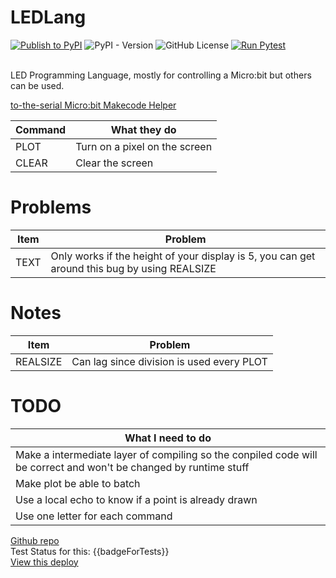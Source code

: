 # LEDLang
[![Publish to PyPI](https://github.com/ElliNet13/ledlang/actions/workflows/deploy.yml/badge.svg)](https://github.com/ElliNet13/ledlang/actions/workflows/deploy.yml)
![PyPI - Version](https://img.shields.io/pypi/v/ledlang)
![GitHub License](https://img.shields.io/github/license/ElliNet13/ledlang)
[![Run Pytest](https://github.com/ElliNet13/ledlang/actions/workflows/pytest.yml/badge.svg)](https://github.com/ElliNet13/ledlang/actions/workflows/pytest.yml)

<br>
LED Programming Language, mostly for controlling a Micro:bit but others can be used.

[to-the-serial Micro:bit Makecode Helper](https://ellinet13.github.io/to-the-serial/)

| Command  | What they do                    |
|----------|---------------------------------|
| PLOT     | Turn on a pixel on the screen   |
| CLEAR    | Clear the screen                |

# Problems
| Item     | Problem                                                                                        |
|----------|------------------------------------------------------------------------------------------------|
| TEXT     | Only works if the height of your display is 5, you can get around this bug by using REALSIZE   |

# Notes
| Item         | Problem                                     |
|--------------|---------------------------------------------|
| REALSIZE     | Can lag since division is used every PLOT   |

# TODO
| What I need to do                                            |
|--------------------------------------------------------------|
| Make a intermediate layer of compiling so the conpiled code will be correct and won't be changed by runtime stuff |
| Make plot be able to batch |
| Use a local echo to know if a point is already drawn |
| Use one letter for each command |

[Github repo]({{githubRepoLink}})<br>
Test Status for this: {{badgeForTests}}<br>
[View this deploy]({{runLink}})
